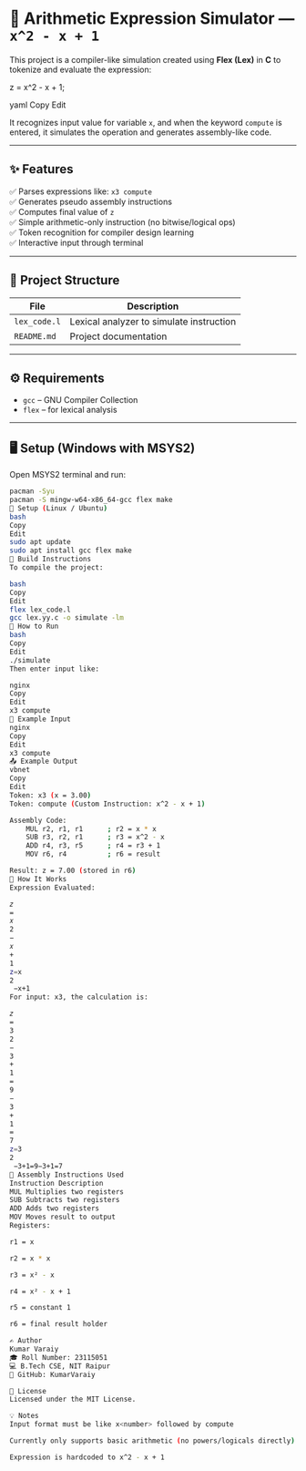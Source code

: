 # 🧮 Arithmetic Expression Simulator — `x^2 - x + 1`

This project is a compiler-like simulation created using **Flex (Lex)** in **C** to tokenize and evaluate the expression:

z = x^2 - x + 1;

yaml
Copy
Edit

It recognizes input value for variable `x`, and when the keyword `compute` is entered, it simulates the operation and generates assembly-like code.

---

## ✨ Features

✅ Parses expressions like: `x3 compute`  
✅ Generates pseudo assembly instructions  
✅ Computes final value of `z`  
✅ Simple arithmetic-only instruction (no bitwise/logical ops)  
✅ Token recognition for compiler design learning  
✅ Interactive input through terminal

---

## 📂 Project Structure

| File         | Description                        |
|--------------|------------------------------------|
| `lex_code.l` | Lexical analyzer to simulate instruction |
| `README.md`  | Project documentation              |

---

## ⚙️ Requirements

- `gcc` – GNU Compiler Collection  
- `flex` – for lexical analysis  

---

## 🖥️ Setup (Windows with MSYS2)

Open MSYS2 terminal and run:

```bash
pacman -Syu
pacman -S mingw-w64-x86_64-gcc flex make
🐧 Setup (Linux / Ubuntu)
bash
Copy
Edit
sudo apt update
sudo apt install gcc flex make
🔨 Build Instructions
To compile the project:

bash
Copy
Edit
flex lex_code.l
gcc lex.yy.c -o simulate -lm
🚀 How to Run
bash
Copy
Edit
./simulate
Then enter input like:

nginx
Copy
Edit
x3 compute
📝 Example Input
nginx
Copy
Edit
x3 compute
📤 Example Output
vbnet
Copy
Edit
Token: x3 (x = 3.00)
Token: compute (Custom Instruction: x^2 - x + 1)

Assembly Code:
    MUL r2, r1, r1      ; r2 = x * x
    SUB r3, r2, r1      ; r3 = x^2 - x
    ADD r4, r3, r5      ; r4 = r3 + 1
    MOV r6, r4          ; r6 = result

Result: z = 7.00 (stored in r6)
🧠 How It Works
Expression Evaluated:

𝑧
=
𝑥
2
−
𝑥
+
1
z=x 
2
 −x+1
For input: x3, the calculation is:

𝑧
=
3
2
−
3
+
1
=
9
−
3
+
1
=
7
z=3 
2
 −3+1=9−3+1=7
🧾 Assembly Instructions Used
Instruction	Description
MUL	Multiplies two registers
SUB	Subtracts two registers
ADD	Adds two registers
MOV	Moves result to output
Registers:

r1 = x

r2 = x * x

r3 = x² - x

r4 = x² - x + 1

r5 = constant 1

r6 = final result holder

✍️ Author
Kumar Varaiy
🎓 Roll Number: 23115051
💻 B.Tech CSE, NIT Raipur
🔗 GitHub: KumarVaraiy

📜 License
Licensed under the MIT License.

💡 Notes
Input format must be like x<number> followed by compute

Currently only supports basic arithmetic (no powers/logicals directly)

Expression is hardcoded to x^2 - x + 1

